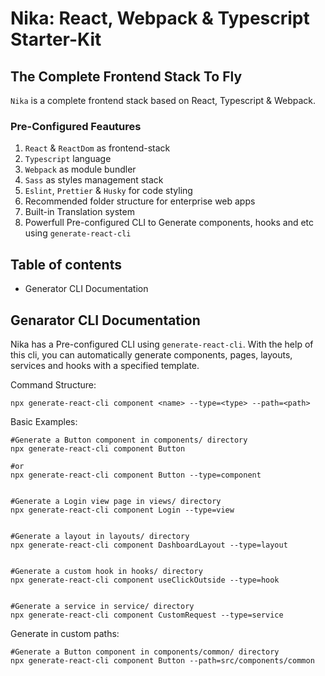 # Nika: React, Webpack & Typescript Starter-Kit
## The Complete Frontend Stack To Fly

`Nika` is a complete frontend stack based on React, Typescript & Webpack.

### Pre-Configured Feautures
1. `React` & `ReactDom` as frontend-stack
2. `Typescript` language
3. `Webpack` as module bundler
4. `Sass` as styles management stack
5. `Eslint`, `Prettier` & `Husky` for code styling
6. Recommended folder structure for enterprise web apps
7. Built-in Translation system 
8. Powerfull Pre-configured CLI to Generate components, hooks and etc using `generate-react-cli`

## Table of contents
* Generator CLI Documentation

## Genarator CLI Documentation
Nika has a Pre-configured CLI using `generate-react-cli`.
With the help of this cli, you can automatically generate components, pages, layouts, services and hooks with a specified template.

Command Structure:
```Shell
npx generate-react-cli component <name> --type=<type> --path=<path>
```

Basic Examples:
```Shell
#Generate a Button component in components/ directory
npx generate-react-cli component Button

#or
npx generate-react-cli component Button --type=component


#Generate a Login view page in views/ directory
npx generate-react-cli component Login --type=view


#Generate a layout in layouts/ directory
npx generate-react-cli component DashboardLayout --type=layout


#Generate a custom hook in hooks/ directory
npx generate-react-cli component useClickOutside --type=hook


#Generate a service in service/ directory
npx generate-react-cli component CustomRequest --type=service

```

Generate in custom paths:
```Shell
#Generate a Button component in components/common/ directory
npx generate-react-cli component Button --path=src/components/common

```

